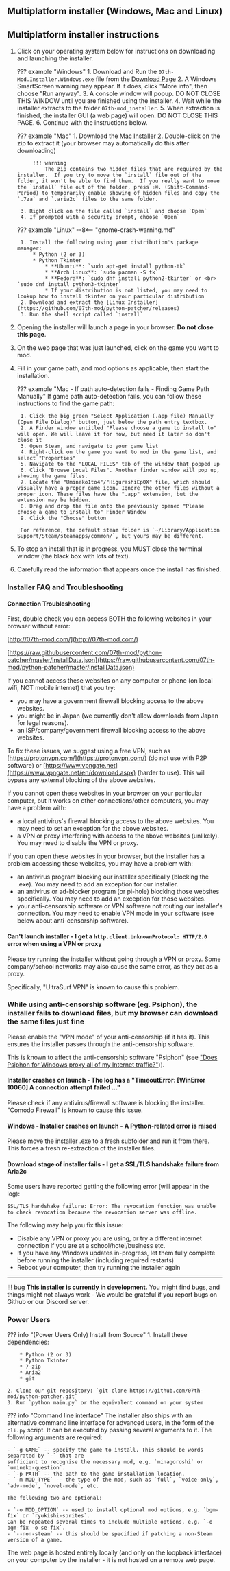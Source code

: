 ## Multiplatform installer (Windows, Mac and Linux)

## Multiplatform installer instructions

1. Click on your operating system below for instructions on downloading and launching the installer.

    ??? example "Windows"
        1. Download and Run the `07th-Mod.Installer.Windows.exe` file from the [Download Page](https://github.com/07th-mod/python-patcher/releases)
        2. A Windows SmartScreen warning may appear. If it does, click "More info", then choose "Run anyway".
        3. A console window will popup. DO NOT CLOSE THIS WINDOW until you are finished using the installer.
        4. Wait while the installer extracts to the folder `07th-mod_installer`.
        5. When extraction is finished, the installer GUI (a web page) will open. DO NOT CLOSE THIS PAGE.
        6. Continue with the instructions below.

    ??? example "Mac"
        1. Download the [Mac Installer](https://github.com/07th-mod/python-patcher/releases)
        2. Double-click on the zip to extract it (your browser may automatically do this after downloading)

            !!! warning
                The zip contains two hidden files that are required by the installer.  If you try to move the `install` file out of the folder, it won't be able to find them.  If you really want to move the `install` file out of the folder, press ⇧⌘. (Shift-Command-Period) to temporarily enable showing of hidden files and copy the `.7za` and `.aria2c` files to the same folder.

        3. Right click on the file called `install` and choose `Open`
        4. If prompted with a security prompt, choose `Open`

    ??? example "Linux"
        --8<-- "gnome-crash-warning.md"

        1. Install the following using your distribution's package manager:
            * Python (2 or 3)
            * Python Tkinter
                * **Ubuntu**: `sudo apt-get install python-tk`
                * **Arch Linux**: `sudo pacman -S tk`
                * **Fedora**: `sudo dnf install python2-tkinter` or <br> `sudo dnf install python3-tkinter`
                * If your distribution is not listed, you may need to lookup how to install tkinter on your particular distribution
        2. Download and extract the [Linux Installer](https://github.com/07th-mod/python-patcher/releases)
        3. Run the shell script called `install`

2. Opening the installer will launch a page in your browser. **Do not close this page**.
3. On the web page that was just launched, click on the game you want to mod.
4. Fill in your game path, and mod options as applicable, then start the installation.

    ??? example "Mac - If path auto-detection fails - Finding Game Path Manually"
        If game path auto-detection fails, you can follow these instructions to find the game path:

        1. Click the big green "Select Application (.app file) Manually (Open File Dialog)" button, just below the path entry textbox.
        2. A Finder window entitled "Please choose a game to install to" will open. We will leave it for now, but need it later so don't close it
        3. Open Steam, and navigate to your game list
        4. Right-click on the game you want to mod in the game list, and select "Properties"
        5. Navigate to the "LOCAL FILES" tab of the window that popped up
        6. Click "Browse Local Files". Another finder window will pop up, showing the game files.
        7. Locate the "Umineko1to4"/"HigurashiEp0X" file, which should visually have a proper game icon. Ignore the other files without a proper icon. These files have the ".app" extension, but the extension may be hidden.
        8. Drag and drop the file onto the previously opened "Please choose a game to install to" Finder Window
        9. Click the "Choose" button

        For reference, the default steam folder is `~/Library/Application Support/Steam/steamapps/common/`, but yours may be different.

5. To stop an install that is in progress, you MUST close the terminal window (the black box with lots of text).
6. Carefully read the information that appears once the install has finished.

### Installer FAQ and Troubleshooting

#### Connection Troubleshooting

First, double check you can access BOTH the following websites in your browser without error:

[http://07th-mod.com/](http://07th-mod.com/)

[https://raw.githubusercontent.com/07th-mod/python-patcher/master/installData.json](https://raw.githubusercontent.com/07th-mod/python-patcher/master/installData.json)

If you cannot access these websites on any computer or phone (on local wifi, NOT mobile internet) that you try:

- you may have a government firewall blocking access to the above websites.
- you might be in Japan (we currently don't allow downloads from Japan for legal reasons).
- an ISP/company/government firewall blocking access to the above websites.

To fix these issues, we suggest using a free VPN, such as [https://protonvpn.com/](https://protonvpn.com/) (do not use with P2P software) or [https://www.vpngate.net](https://www.vpngate.net/en/download.aspx) (harder to use). This will bypass any external blocking of the above websites.

If you cannot open these websites in your browser on your particular computer, but it works on other connections/other computers, you may have a problem with:

- a local antivirus's firewall blocking access to the above websites. You may need to set an exception for the above websites.
- a VPN or proxy interfering with access to the above websites (unlikely). You may need to disable the VPN or proxy.

If you can open these websites in your browser, but the installer has a problem accessing these websites, you may have a problem with:

- an antivirus program blocking our installer specifically (blocking the .exe). You may need to add an exception for our installer.
- an antivirus or ad-blocker program (or pi-hole) blocking those websites specifically. You may need to add an exception for those websites.
- your anti-censorship software or VPN software not routing our installer's connection. You may need to enable VPN mode in your software (see below about anti-censorship software).

#### Can't launch installer - I get a `http.client.UnknownProtocol: HTTP/2.0` error when using a VPN or proxy

Please try running the installer without going through a VPN or proxy. Some company/school networks may also cause the same error, as they act as a proxy.

Specifically, "UltraSurf VPN" is known to cause this problem.

### While using anti-censorship software (eg. Psiphon), the installer fails to download files, but my browser can download the same files just fine

Please enable the "VPN mode" of your anti-censorship (if it has it). This ensures the installer passes through the anti-censorship software.

This is known to affect the anti-censorship software "Psiphon" (see ["Does Psiphon for Windows proxy all of my Internet traffic?"](https://psiphon.ca/en/faq.html))).

#### Installer crashes on launch - The log has a "TimeoutError: [WinError 10060] A connection attempt failed ..."

Please check if any antivirus/firewall software is blocking the installer. "Comodo Firewall" is known to cause this issue.

#### Windows - Installer crashes on launch - A Python-related error is raised

Please move the installer .exe to a fresh subfolder and run it from there. This forces a fresh re-extraction of the installer files.

#### Download stage of installer fails - I get a SSL/TLS handshake failure from Aria2c

Some users have reported getting the following error (will appear in the log):

`SSL/TLS handshake failure: Error: The revocation function was unable to check revocation because the revocation server was offline.`

The following may help you fix this issue:

- Disable any VPN or proxy you are using, or try a different internet connection if you are at a school/hotel/business etc.
- If you have any Windows updates in-progress, let them fully complete before running the installer (including required restarts)
- Reboot your computer, then try running the installer again

----

!!! bug
    **This installer is currently in development.** You might find bugs, and things might not always work - We would be grateful if you report bugs on Github or our Discord server.

### Power Users

??? info "(Power Users Only) Install from Source"
    1. Install these dependencies:

        * Python (2 or 3)
        * Python Tkinter
        * 7-zip
        * Aria2
        * git

    2. Clone our git repository: `git clone https://github.com/07th-mod/python-patcher.git`
    3. Run `python main.py` or the equivalent command on your system


??? info "Command line interface"
    The installer also ships with an alternative command line interface for advanced users, in the form of the `cli.py` script. It can be executed by passing several arguments to it. The following arguments are required:

    - `-g GAME` -- specify the game to install. This should be words separated by `-` that are
    sufficient to recognise the necessary mod, e.g. `minagoroshi` or `umineko-question`.
    - `-p PATH` -- the path to the game installation location.
    - `-m MOD_TYPE` -- the type of the mod, such as `full`, `voice-only`, `adv-mode`, `novel-mode`, etc.

    The following two are optional:

    - `-o MOD_OPTION` -- used to install optional mod options, e.g. `bgm-fix` or `ryukishi-sprites`.
    Can be repeated several times to include multiple options, e.g. `-o bgm-fix -o se-fix`.
    - `--non-steam` -- this should be specified if patching a non-Steam version of a game.


The web page is hosted entirely locally (and only on the loopback interface) on your computer by the installer - it is not hosted on a remote web page.

